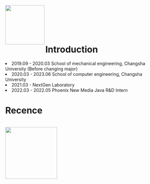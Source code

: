<img align="left" height='125px' src="https://s2.loli.net/2021/12/08/915O6BF3eAyHdom.png">
<br/>
<br/>
<br/>
<br/>
<br/>

# Introduction

<li>2019.09 - 2020.03 School of mechanical engineering, Changsha University (Before changing major)
    
<li>2020.03 - 2023.06 School of computer engineering, Changsha University

<li>2021.03 - NextGen Laboratory
    
<li>2022.03 - 2022.05 Phoenix New Media Java R&D Intern
    

# Recence    

    
<br/> 

<img align="left" height='165px' src="https://github-readme-stats.vercel.app/api?username=Masker7&bg_color=30,B72731,324a88&title_color=fff&text_color=fff">
    


